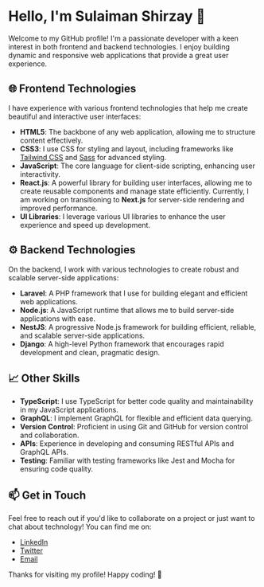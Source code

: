 # Hello, I'm Sulaiman Shirzay 👋

Welcome to my GitHub profile! I'm a passionate developer with a keen interest in both frontend and backend technologies. I enjoy building dynamic and responsive web applications that provide a great user experience.

## 🌐 Frontend Technologies

I have experience with various frontend technologies that help me create beautiful and interactive user interfaces:

- **HTML5**: The backbone of any web application, allowing me to structure content effectively.
- **CSS3**: I use CSS for styling and layout, including frameworks like [Tailwind CSS](https://tailwindcss.com/) and [Sass](https://sass-lang.com/) for advanced styling.
- **JavaScript**: The core language for client-side scripting, enhancing user interactivity.
- **React.js**: A powerful library for building user interfaces, allowing me to create reusable components and manage state efficiently. Currently, I am working on transitioning to **Next.js** for server-side rendering and improved performance.
- **UI Libraries**: I leverage various UI libraries to enhance the user experience and speed up development.

## ⚙️ Backend Technologies

On the backend, I work with various technologies to create robust and scalable server-side applications:

- **Laravel**: A PHP framework that I use for building elegant and efficient web applications.
- **Node.js**: A JavaScript runtime that allows me to build server-side applications with ease.
- **NestJS**: A progressive Node.js framework for building efficient, reliable, and scalable server-side applications.
- **Django**: A high-level Python framework that encourages rapid development and clean, pragmatic design.

## 📈 Other Skills

- **TypeScript**: I use TypeScript for better code quality and maintainability in my JavaScript applications.
- **GraphQL**: I implement GraphQL for flexible and efficient data querying.
- **Version Control**: Proficient in using Git and GitHub for version control and collaboration.
- **APIs**: Experience in developing and consuming RESTful APIs and GraphQL APIs.
- **Testing**: Familiar with testing frameworks like Jest and Mocha for ensuring code quality.

## 📫 Get in Touch

Feel free to reach out if you'd like to collaborate on a project or just want to chat about technology! You can find me on:

- [LinkedIn](https://www.linkedin.com/in/sulaiman-shirzay/)
- [Twitter](https://twitter.com/codeadapter)
- [Email](sulaiman.rf3@gmail.com)

Thanks for visiting my profile! Happy coding! 🚀
